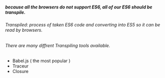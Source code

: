 ##### because all the browsers do not support ES6, all of our ES6 should be transpile.

###### Transpiled: process of taken ES6 code and converting into ES5 so it can be read by browsers.

###### There are many diffrent Transpiling tools available.
- Babel.js ( the most popular )
- Traceur
- Closure
